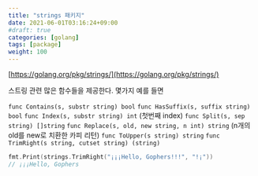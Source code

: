 ```yaml
---
title: "strings 패키지"
date: 2021-06-01T03:16:24+09:00
#draft: true
categories: [golang]
tags: [package]
weight: 100
---
```


[https://golang.org/pkg/strings/](https://golang.org/pkg/strings/)

스트링 관련 많은 함수들을 제공한다. 몇가지 예를 들면

`func Contains(s, substr string) bool`
`func HasSuffix(s, suffix string) bool`
`func Index(s, substr string) int` (첫번째 index)
`func Split(s, sep string) []string`
`func Replace(s, old, new string, n int) string` (n개의 old를 new로 치환한 카피 리턴)
`func ToUpper(s string) string`
`func TrimRight(s string, cutset string) (string)`

```go
fmt.Print(strings.TrimRight("¡¡¡Hello, Gophers!!!", "!¡"))
// ¡¡¡Hello, Gophers
```
